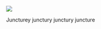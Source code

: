 <a href="https://juncture-digital.org"><img src="https://juncture-digital.org/images/ve-button.png"></a>

<param ve-config
        title="image test"
       author="Nathan"
       banner="https://upload.wikimedia.org/wikipedia/commons/b/bc/Elephant.jpg"
       layout="vertical"


Juncturey junctury junctury juncture

<param ve-image       
url="https://upload.wikimedia.org/wikipedia/commons/b/bc/Elephant.jpg"
label="Apollo and Daphne"
description="sculpture by Gian Lorenzo Bernini"
license="CC BY-SA 4.0">
